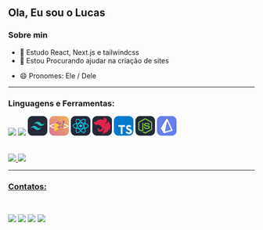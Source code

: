 ## Ola, Eu sou o Lucas

### Sobre min 

- 🌱  Estudo React, Next.js e tailwindcss 
- 👯  Estou Procurando ajudar na criação de sites
<!-- - 🥅  Metas 2022: Conseguir meu primeiro emprego e aprender o maximo possível -->
- 😄  Pronomes: Ele / Dele
<!-- - ⚡  Curiosidade: Adoro Jogar -->

-----

### Linguagens e Ferramentas:

<div>
<img src="https://cdn.jsdelivr.net/gh/devicons/devicon/icons/html5/html5-original.svg" height="40">
<img src="https://cdn.jsdelivr.net/gh/devicons/devicon/icons/css3/css3-original.svg" height="40">
<img src="https://github.com/tandpfun/skill-icons/blob/main/icons/TailwindCSS-Dark.svg" height="40">
<img src="https://github.com/tandpfun/skill-icons/blob/main/icons/StyledComponents.svg" height="40">
<img src="https://github.com/tandpfun/skill-icons/blob/main/icons/React-Dark.svg" height="40">
<img src="https://github.com/tandpfun/skill-icons/blob/main/icons/NestJS-Dark.svg" height="40">
<img src="https://github.com/tandpfun/skill-icons/blob/main/icons/TypeScript.svg" height="40">
<img src="https://github.com/tandpfun/skill-icons/blob/main/icons/NodeJS-Dark.svg" height="40">
<img src="https://github.com/tandpfun/skill-icons/blob/main/icons/Prisma.svg" height="40">
<!--  <img src="https://cdn.jsdelivr.net/gh/devicons/devicon/icons/nodejs/nodejs-original.svg" height="40"> -->
<!-- <img src="https://github.com/tandpfun/skill-icons/blob/main/icons/JavaScript.svg" height="40"> -->
<!-- <img src="https://cdn.jsdelivr.net/gh/devicons/devicon/icons/typescript/typescript-original.svg" height="40"> -->
  
<!--<img src="" height="40">-->
</div>
<br>
<br>
<div align="left">
  <a href="https://github.com/joaolucas3002ht">
<img height="160em" src="https://github-readme-stats.vercel.app/api?username=joaolucas3002ht&show_icons=true&theme=dracula&include_all_commits=true&count_private=true"/>
<img height="160em" src="https://github-readme-stats.vercel.app/api/top-langs/?username=joaolucas3002ht&layout=compact&langs_count=7&theme=dracula"/>
</div>
  

-----

### Contatos:
  <br>
<div>
  
  <a href="http://instagram.com/joaolucasht?utm_source=qr" > <img src="https://img.shields.io/badge/Instagram-E4405F?style=for-the-badge&logo=instagram&logoColor=white" ></a>
  <a href="https://wa.me/+5581996158829" target="_blank"><img height="30em" src="https://img.shields.io/badge/Whatsapp-000?style=for-the-badge&logo=whatsapp&logoColor=white" target="_blank"></a>
  <a href="mailto:jl22092003@gmail.com"><img src="https://img.shields.io/badge/Gmail-D14836?style=for-the-badge&logo=gmail&logoColor=white" ></a>
  <a href="https://www.linkedin.com/in/joaolucas3002ht"><img src="https://img.shields.io/badge/LinkedIn-0077B5?style=for-the-badge&logo=linkedin&logoColor=white" ></a>
  </div>
 
  
  <!-- <a href=""><img src="" ></a>-->

 
  
  
  
  
  
